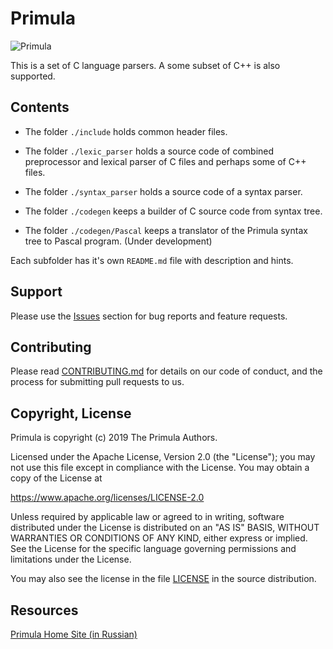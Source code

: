 # Primula 

![Primula](http://primula.l4os.ru/wp-content/uploads/2014/01/primula_200.png)

This is a set of C language parsers. A some subset of C++ is also supported.

## Contents

- The  folder `./include`  holds common header files.

- The  folder `./lexic_parser` holds a source code of combined preprocessor and lexical parser of C files and perhaps some of C++ files.

- The  folder `./syntax_parser` holds a source code of a syntax parser.

- The  folder `./codegen` keeps a builder of C source code from syntax tree.

- The  folder `./codegen/Pascal` keeps a translator of the Primula syntax tree to Pascal program. (Under development)

Each subfolder has it's own `README.md` file with description and hints.

## Support

Please use the [Issues](https://github.com/L4OS/Primula/issues) section for bug reports and feature requests.

## Contributing

Please read [CONTRIBUTING.md](CONTRIBUTING.md) for details on our code of conduct, and the process for submitting pull requests to us.

## Copyright, License

Primula is copyright (c) 2019 The Primula Authors.

Licensed under the Apache License, Version 2.0 (the "License"); you may not use this file except in compliance with the License. You may obtain a copy of the License at

https://www.apache.org/licenses/LICENSE-2.0

Unless required by applicable law or agreed to in writing, software distributed under the License is distributed on an "AS IS" BASIS, WITHOUT WARRANTIES OR CONDITIONS OF ANY KIND, either express or implied. See the License for the specific language governing permissions and limitations under the License.

You may also see the license in the file [LICENSE](https://github.com/L4OS/Primula/blob/master/LICENSE) in the source distribution.

## Resources

[Primula Home Site (in Russian)](http://primula.l4os.ru/ "Click for visiting the Primula Home Site")

